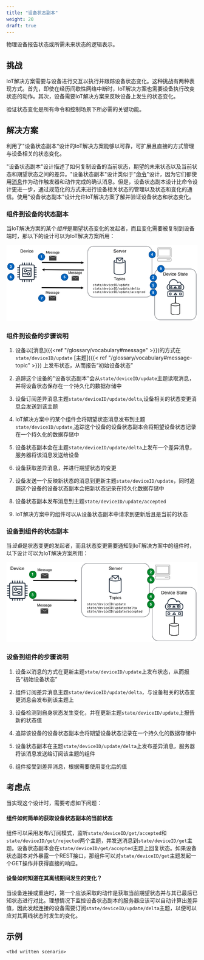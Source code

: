```yaml
---
title: "设备状态副本"
weight: 20
draft: true
---
```


<!-- {{< synopsis-state-replica >}} -->
物理设备报告状态或所需未来状态的逻辑表示。
<!--more-->

## 挑战

IoT解决方案需要与设备进行交互以执行并跟踪设备状态变化。这种挑战有两种表现方式。首先，即使在经历间歇性网络中断时，IoT解决方案也需要设备执行改变状态的动作。其次，设备需要IoT解决方案来反映设备上发生的状态变化。

验证状态变化是所有命令和控制场景下所必需的关键功能。

## 解决方案
利用了"设备状态副本“设计的IoT解决方案能够以可靠，可扩展且直接的方式管理与设备相关的状态变化。

"设备状态副本"设计描述了如何复制设备的当前状态，期望的未来状态以及当前状态和期望状态之间的差异。"设备状态副本"设计类似于"[命令]({{<ref"/designs/command">}})"设计，因为它们都使用[消息]({{<ref"/glossary/vocabulary#message">}})作为动作触发器和动作完成的确认消息。但是，设备状态副本设计比命令设计更进一步，通过规范化的方式来进行设备相关状态的管理以及状态和变化的通信。使用"设备状态副本"设计允许IoT解决方案了解并验证设备状态和状态变化。

### 组件到设备的状态副本

当IoT解决方案的某个*组件*是期望状态变化的发起者，而且变化需要被复制到设备端时，那以下的设计可以为IoT解决方案所用：


![Component-to-device State Replica](c2d-state.png)

### 组件到设备的步骤说明

1. 设备以[消息]({{<ref "/glossary/vocabulary#message" >}})的方式在`state/deviceID/update` [主题]({{< ref "/glossary/vocabulary#message-topic" >}}) 上发布状态，从而报告“初始设备状态”

2. 追踪这个设备的"设备状态副本"会从`state/deviceID/update`主题读取消息，并将设备状态保存在一个持久化的数据存储中

3. 设备订阅差异消息主题`state/deviceID/update/delta`,设备相关的状态变更消息会发送到该主题

4. IoT解决方案中的某个组件会将期望状态消息发布到主题`state/deviceID/update`,追踪这个设备的设备状态副本会将期望设备状态记录在一个持久化的数据存储中

5. 设备状态副本会在主题`state/deviceID/update/delta`上发布一个差异消息，服务器将该消息发送给设备

6. 设备获取差异消息，并进行期望状态的变更

7. 设备发送一个反映新状态的消息到更新主题`state/deviceID/update`，同时追踪这个设备的设备状态副本会把新状态记录在持久化数据存储中

8. 设备状态副本发布消息到主题`state/deviceID/update/accepted`

9. IoT解决方案中的组件可以从设备状态副本中请求到更新后且是当前的状态



### 设备到组件的状态副本

当*设备*是状态变更的发起者，而且状态变更需要通知到IoT解决方案中的组件时，以下设计可以为IoT解决方案所用：

![Device-to-component State Replica](d2c-state.png)

### 设备到组件的步骤说明

1. 设备以消息的方式在更新主题`state/deviceID/update`上发布状态，从而报告“初始设备状态”

2. 组件订阅差异消息主题`state/deviceID/update/delta`，与设备相关的状态变更消息会发布到该主题上

3. 设备检测到自身状态发生变化，并在更新主题`state/deviceID/update`上报告新的状态值

4. 追踪该设备的设备状态副本会将期望设备状态记录在一个持久化的数据存储中

5. 设备状态副本在主题`state/deviceID/update/delta`上发布差异消息，服务器将该消息发送给订阅该主题的组件

6. 组件接受到差异消息，根据需要使用变化后的值

## 考虑点
当实现这个设计时，需要考虑如下问题：

#### 组件如何简单的获取设备状态副本的当前状态
组件可以采用发布/订阅模式，监听`state/deviceID/get/accepted`和`state/deviceID/get/rejected`两个主题，并发送消息到`state/deviceID/get`主题。设备状态副本会在`state/deviceID/get/accepted`主题上回复状态。如果设备状态副本对外暴露一个REST接口，那组件可以对`state/deviceID/get`主题发起一个GET操作并获得直接的响应。

#### 设备如何知道在其离线期间发生的变化？

当设备连接或重连时，第一个应该采取的动作是获取当前期望状态并与其已最后已知状态进行对比。理想情况下监控设备状态副本的服务器应该可以自动计算出差异值，因此发起连接的设备需要订阅`state/deviceID/update/delta`主题，以便可以应对其离线状态时发生的变化。

## 示例
    <tbd written scenario>
